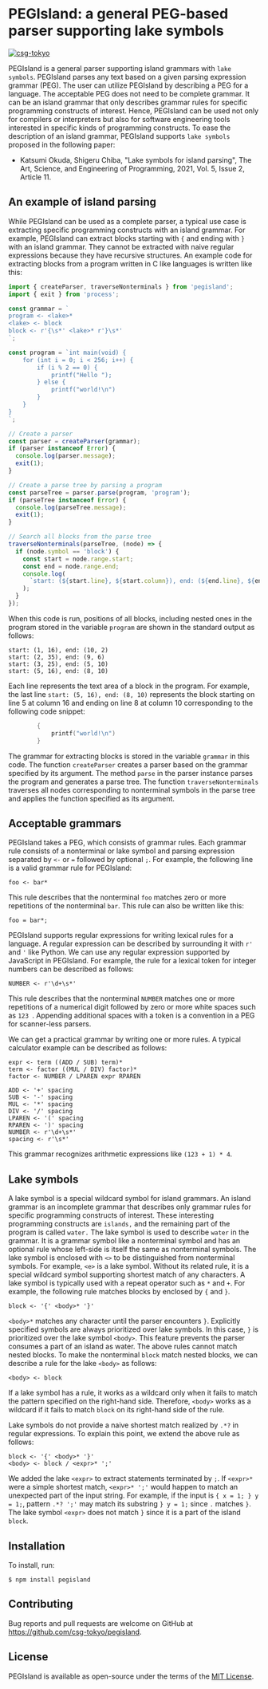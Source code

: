 # PEGIsland: a general PEG-based parser supporting lake symbols

[![csg-tokyo](https://circleci.com/gh/csg-tokyo/pegisland.svg?style=svg)](LINK)

PEGIsland is a general parser supporting island grammars with `lake symbols`.
PEGIsland parses any text based on a given parsing expression grammar (PEG).
The user can utilize PEGIsland by describing a PEG for a language.
The acceptable PEG does not need to be complete grammar.
It can be an island grammar that only describes grammar rules for specific programming constructs of interest.
Hence, PEGIsland can be used not only for compilers or interpreters but also for software engineering tools interested in specific kinds of programming constructs.
To ease the description of an island grammar, PEGIsland supports `lake symbols` proposed in the following paper:

- Katsumi Okuda, Shigeru Chiba, "Lake symbols for island parsing", The Art, Science, and Engineering of Programming, 2021, Vol. 5, Issue 2, Article 11.

## An example of island parsing

While PEGIsland can be used as a complete parser, a typical use case is extracting specific programming constructs with an island grammar.
For example, PEGIsland can extract blocks starting with `{` and ending with `}` with an island grammar.
They cannot be extracted with naive regular expressions because they have recursive structures.
An example code for extracting blocks from a program written in C like languages is written like this:

```TypeScript
import { createParser, traverseNonterminals } from 'pegisland';
import { exit } from 'process';

const grammar = `
program <- <lake>*
<lake> <- block
block <- r'{\s*' <lake>* r'}\s*'
`;

const program = `int main(void) {
    for (int i = 0; i < 256; i++) {
        if (i % 2 == 0) {
            printf("Hello ");
        } else {
            printf("world!\n")
        }
    }
}
`;

// Create a parser
const parser = createParser(grammar);
if (parser instanceof Error) {
  console.log(parser.message);
  exit(1);
}

// Create a parse tree by parsing a program
const parseTree = parser.parse(program, 'program');
if (parseTree instanceof Error) {
  console.log(parseTree.message);
  exit(1);
}

// Search all blocks from the parse tree
traverseNonterminals(parseTree, (node) => {
  if (node.symbol == 'block') {
    const start = node.range.start;
    const end = node.range.end;
    console.log(
      `start: (${start.line}, ${start.column}), end: (${end.line}, ${end.column})`
    );
  }
});
```

When this code is run, positions of all blocks, including nested ones in the program stored in the variable `program` are shown in the standard output as follows:

```
start: (1, 16), end: (10, 2)
start: (2, 35), end: (9, 6)
start: (3, 25), end: (5, 10)
start: (5, 16), end: (8, 10)
```

Each line represents the text area of a block in the program.
For example, the last line `start: (5, 16), end: (8, 10)` represents the block starting on line 5 at column 16 and ending on line 8 at column 10 corresponding to the following code snippet:

```c
        {
            printf("world!\n")
        }

```

The grammar for extracting blocks is stored in the variable `grammar` in this code.
The function `createParser` creates a parser based on the grammar specified by its argument.
The method `parse` in the parser instance parses the program and generates a parse tree.
The function `traverseNonterminals` traverses all nodes corresponding to nonterminal symbols in the parse tree and applies the function specified as its argument.

## Acceptable grammars

PEGIsland takes a PEG, which consists of grammar rules.
Each grammar rule consists of a nonterminal or lake symbol and parsing expression separated by `<-` or `=` followed by optional `;`.
For example, the following line is a valid grammar rule for PEGIsland:

```
foo <- bar*
```

This rule describes that the nonterminal `foo` matches zero or more repetitions of the nonterminal `bar`.
This rule can also be written like this:

```
foo = bar*;
```

PEGIsland supports regular expressions for writing lexical rules for a language.
A regular expression can be described by surrounding it with `r'` and `'` like Python.
We can use any regular expression supported by JavaScript in PEGIsland.
For example, the rule for a lexical token for integer numbers can be described as follows:

```
NUMBER <- r'\d+\s*'
```

This rule describes that the nonterminal `NUMBER` matches one or more repetitions of a numerical digit followed by zero or more white spaces such as `123 `.
Appending additional spaces with a token is a convention in a PEG for scanner-less parsers.

We can get a practical grammar by writing one or more rules.
A typical calculator example can be described as follows:

```peg
expr <- term ((ADD / SUB) term)*
term <- factor ((MUL / DIV) factor)*
factor <- NUMBER / LPAREN expr RPAREN

ADD <- '+' spacing
SUB <- '-' spacing
MUL <- '*' spacing
DIV <- '/' spacing
LPAREN <- '(' spacing
RPAREN <- ')' spacing
NUMBER <- r'\d+\s*'
spacing <- r'\s*'
```

This grammar recognizes arithmetic expressions like `(123 + 1) * 4`.

## Lake symbols

A lake symbol is a special wildcard symbol for island grammars.
An island grammar is an incomplete grammar that describes only grammar rules for specific programming constructs of interest.
These interesting programming constructs are `islands,` and the remaining part of the program is called `water.`
The lake symbol is used to describe `water` in the grammar.
It is a grammar symbol like a nonterminal symbol and has an optional rule whose left-side is itself the same as nonterminal symbols.
The lake symbol is enclosed with `<>` to be distinguished from nonterminal symbols.
For example, `<e>` is a lake symbol.
Without its related rule, it is a special wildcard symbol supporting shortest match of any characters.
A lake symbol is typically used with a repeat operator such as `*` and `+`.
For example, the following rule matches blocks by enclosed by `{` and `}`.

```
block <- '{' <body>* '}'
```

`<body>*` matches any character until the parser encounters `}`.
Explicitly specified symbols are always prioritized over lake symbols.
In this case, `}` is prioritized over the lake symbol `<body>`.
This feature prevents the parser consumes a part of an island as water.
The above rules cannot match nested blocks. To make the nonterminal `block` match nested blocks, we can describe a rule for the lake `<body>` as follows:

```
<body> <- block
```

If a lake symbol has a rule, it works as a wildcard only when it fails to match the pattern specified on the right-hand side.
Therefore, `<body>` works as a wildcard if it fails to match `block` on its right-hand side of the rule.

Lake symbols do not provide a naive shortest match realized by `.*?` in regular expressions.
To explain this point, we extend the above rule as follows:

```
block <- '{' <body>* '}'
<body> <- block / <expr>* ';'
```

We added the lake `<expr>` to extract statements terminated by `;`.
If `<expr>*` were a simple shortest match, `<expr>* ';'` would happen to match an unexpected part of the input string.
For example, if the input is `{ x = 1; } y = 1;`, pattern `.*? ';'` may match its substring `} y = 1;` since `.` matches `}`.
The lake symbol `<expr>` does not match `}` since it is a part of the island `block`.

## Installation

To install, run:

    $ npm install pegisland

## Contributing

Bug reports and pull requests are welcome on GitHub at https://github.com/csg-tokyo/pegisland.

## License

PEGIsland is available as open-source under the terms of the [MIT License](http://opensource.org/licenses/MIT).
